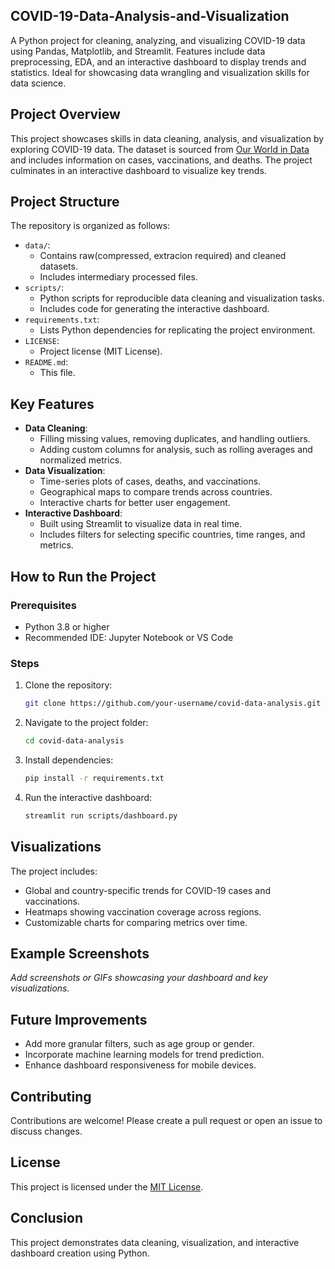 ## COVID-19-Data-Analysis-and-Visualization
A Python project for cleaning, analyzing, and visualizing COVID-19 data using Pandas, Matplotlib, and Streamlit. Features include data preprocessing, EDA, and an interactive dashboard to display trends and statistics. Ideal for showcasing data wrangling and visualization skills for data science.

## Project Overview
This project showcases skills in data cleaning, analysis, and visualization by exploring COVID-19 data. The dataset is sourced from [Our World in Data](https://ourworldindata.org/coronavirus) and includes information on cases, vaccinations, and deaths. The project culminates in an interactive dashboard to visualize key trends.

## Project Structure
The repository is organized as follows:

- `data/`:
  - Contains raw(compressed, extracion required) and cleaned datasets.
  - Includes intermediary processed files.
- `scripts/`:
  - Python scripts for reproducible data cleaning and visualization tasks.
  - Includes code for generating the interactive dashboard.
- `requirements.txt`:
  - Lists Python dependencies for replicating the project environment.
- `LICENSE`:
  - Project license (MIT License).
- `README.md`:
  - This file.

## Key Features
- **Data Cleaning**:
  - Filling missing values, removing duplicates, and handling outliers.
  - Adding custom columns for analysis, such as rolling averages and normalized metrics.
- **Data Visualization**:
  - Time-series plots of cases, deaths, and vaccinations.
  - Geographical maps to compare trends across countries.
  - Interactive charts for better user engagement.
- **Interactive Dashboard**:
  - Built using Streamlit to visualize data in real time.
  - Includes filters for selecting specific countries, time ranges, and metrics.

## How to Run the Project

### Prerequisites
- Python 3.8 or higher
- Recommended IDE: Jupyter Notebook or VS Code

### Steps
1. Clone the repository:
   ```bash
   git clone https://github.com/your-username/covid-data-analysis.git
   ```
2. Navigate to the project folder:
   ```bash
   cd covid-data-analysis
   ```
3. Install dependencies:
   ```bash
   pip install -r requirements.txt
   ```
4. Run the interactive dashboard:
   ```bash
   streamlit run scripts/dashboard.py
   ```

## Visualizations
The project includes:
- Global and country-specific trends for COVID-19 cases and vaccinations.
- Heatmaps showing vaccination coverage across regions.
- Customizable charts for comparing metrics over time.

## Example Screenshots
_Add screenshots or GIFs showcasing your dashboard and key visualizations._

## Future Improvements
- Add more granular filters, such as age group or gender.
- Incorporate machine learning models for trend prediction.
- Enhance dashboard responsiveness for mobile devices.

## Contributing
Contributions are welcome! Please create a pull request or open an issue to discuss changes.

## License
This project is licensed under the [MIT License](LICENSE).

## Conclusion
This project demonstrates data cleaning, visualization, and interactive dashboard creation using Python.

